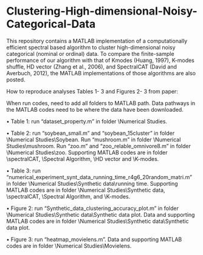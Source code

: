 # Clustering-High-dimensional-Noisy-Categorical-Data
This repository contains a MATLAB implementation of a computationally efficient spectral based algorithm to cluster high-dimensional noisy
categorical (nominal or ordinal) data. To compare the finite-sample performance of our algorithm with that of Kmodes (Huang, 1997), K-modes shuffle, HD vector (Zhang et al., 2006), and SpectralCAT (David and Averbuch, 2012), the MATLAB implementations of those algorithms are also posted. 

How to reproduce analyses Tables 1- 3 and Figures 2- 3 from paper:

When run codes, need to add all folders to MATLAB path. Data pathways in the MATLAB codes need to be where the data have been downloaded. 

•	Table 1: run “dataset_property.m” in folder \Numerical Studies.

•	Table 2: run “soybean_small.m” and “soybean_15cluster” in folder \Numerical Studies\Soybean.
Run “mushroom.m” in folder \Numerical Studies\mushroom.
Run “zoo.m” and “zoo_relable_omnivore8.m” in folder \Numerical Studies\zoo.
Supporting MATLAB codes are in folder \spectralCAT, \Spectral Algorithm, \HD vector and \K-modes.

•	Table 3: run “numerical_experiment_synt_data_running_time_r4g6_20random_matri.m” in folder \Numerical Studies\Synthetic data\running time. Supporting MATLAB codes are in folder \Numerical Studies\Synthetic data, \spectralCAT, \Spectral Algorithm, and \K-modes. 

•	Figure 2: run “Synthetic_data_clustering_accuracy_plot.m” in folder \Numerical Studies\Synthetic data\Synthetic data plot. Data and supporting MATLAB codes are in folder \Numerical Studies\Synthetic data\Synthetic data plot.

•	Figure 3: run “heatmap_movielens.m”. Data and supporting MATLAB codes are in folder \Numerical Studies\Movielens.

